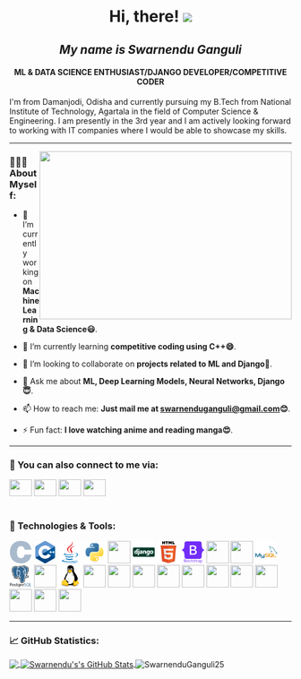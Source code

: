 # <div align="center">Hi, there! <img src="https://raw.githubusercontent.com/MartinHeinz/MartinHeinz/master/wave.gif" width="30px"></div>
## <div align="center">*My name is Swarnendu Ganguli*</div>
#### <div align="center">ML & DATA SCIENCE ENTHUSIAST/DJANGO DEVELOPER/COMPETITIVE CODER</div>
I'm from Damanjodi, Odisha and currently pursuing my B.Tech from National Institute of Technology, Agartala in the field of Computer Science & Engineering. I am presently in the 3rd year and I am actively looking forward to working with IT companies where I would be able to showcase my skills.

*****
<img align="right" height="300" width="450" src="https://media.giphy.com/media/ZVik7pBtu9dNS/giphy.gif">

### 👨🏻‍🎓 About Myself:

- 🔭 I’m currently working on **Machine Learning & Data Science😃**.
<!-- -->
- 🌱 I’m currently learning **competitive coding using C++😄**.
<!-- -->
- 👯 I’m looking to collaborate on **projects related to ML and Django🤔**.
<!--- 🤔 I’m looking for help with ... -->
- 💬 Ask me about **ML, Deep Learning Models, Neural Networks, Django😇**.
<!-- -->
- 📫 How to reach me: **Just mail me at swarnenduganguli@gmail.com😊**.
<!--- 😄 Pronouns: ... -->
- ⚡ Fun fact: **I love watching anime and reading manga😍**.

*****
### 🔗 You can also connect to me via:

<a href="https://twitter.com/swarnendu_1"><img height="30" width="40" src="https://encrypted-tbn0.gstatic.com/images?q=tbn:ANd9GcTXNK83ajF0ixy7HShP7p4SsLwUmbigMbPn9A&usqp=CAU"></a> 
<a href="https://www.facebook.com/ganguli.swarnendu.25"><img height="30" width="40" src="https://www.flaticon.com/svg/vstatic/svg/124/124010.svg?token=exp=1611401306~hmac=717061ff08a675b7de0118a80d692962"></a> 
<a href="https://www.instagram.com/_ganguli_swarnendu.25/"><img height="30" width="40" src="https://www.flaticon.com/svg/vstatic/svg/1384/1384063.svg?token=exp=1611401441~hmac=cec5e370c19090237abb18ccd5fffc29"></a> 
<a href="https://www.linkedin.com/in/swarnendu-ganguli-b679841b4/"><img height="30" width="40" src="https://www.flaticon.com/svg/vstatic/svg/174/174857.svg?token=exp=1611403407~hmac=d472d8862de18d61a925b6698b70b7dd"></a>
<br>
<br>

### 🔧 Technologies & Tools:
<a><img src="https://raw.githubusercontent.com/devicons/devicon/master/icons/c/c-original.svg" alt="c" width="40" height="40"/></a>
<a><img src="https://raw.githubusercontent.com/devicons/devicon/master/icons/cplusplus/cplusplus-original.svg" alt="cplusplus" width="40" height="40"/></a>
<a><img src="https://raw.githubusercontent.com/devicons/devicon/master/icons/java/java-original.svg" width="40" height="40"/></a>
<a><img src="https://raw.githubusercontent.com/devicons/devicon/master/icons/python/python-original.svg" width="40" height="40"/></a>
<a><img src="https://www.r-project.org/logo/Rlogo.svg" width="40" height="40"/></a>
<a><img src="https://raw.githubusercontent.com/devicons/devicon/master/icons/django/django-original.svg" width="40" height="40"/></a>
<a><img src="https://raw.githubusercontent.com/devicons/devicon/master/icons/html5/html5-original-wordmark.svg" width="40" height="40"/></a>
<a><img src="https://raw.githubusercontent.com/devicons/devicon/master/icons/bootstrap/bootstrap-plain-wordmark.svg" width="40" height="40"/></a>
<a><img src="https://upload.wikimedia.org/wikipedia/commons/thumb/a/ae/Keras_logo.svg/1200px-Keras_logo.svg.png" width="40" height="40"/></a>
<a><img src="https://cdn.shortpixel.ai/spai/q_lossy+ret_img/https://numfocus.org/wp-content/uploads/2016/07/pandas-logo-300.png" width="40" height="40"/></a>
<a><img src="https://raw.githubusercontent.com/devicons/devicon/master/icons/mysql/mysql-original-wordmark.svg" width="40" height="40"/></a>
<a><img src="https://raw.githubusercontent.com/devicons/devicon/master/icons/postgresql/postgresql-original-wordmark.svg" width="40" height="40"/></a>
<a><img src="https://uysalmustafa.com/wp-content/uploads/2016/11/git-logo-1.png" width="40" height="40"/></a>
<a><img src="https://raw.githubusercontent.com/devicons/devicon/master/icons/linux/linux-original.svg" width="40" height="40"/></a>
<a><img src="https://user-images.githubusercontent.com/50221806/86498201-a8bd8680-bd39-11ea-9d08-66b610a8dc01.png" width="40" height="40"/></a>
<a><img src="https://static.javatpoint.com/tutorial/matplotlib/images/matplotlib-tutorial.png" width="40" height="40"/></a>
<a><img src="https://user-images.githubusercontent.com/315810/92254613-279c8000-ee9f-11ea-9b73-5622a7d95f3f.png" width="40" height="40"/></a>
<a><img src="https://upload.wikimedia.org/wikipedia/commons/0/05/Scikit_learn_logo_small.svg" width="40" height="40"/></a>
<a><img src="https://encrypted-tbn0.gstatic.com/images?q=tbn:ANd9GcTe6FwK1fiqCPb-q75tTFbTA6Gd84RHfPyGjg&usqp=CAU" width="40" height="40"/></a>
<a><img src="https://encrypted-tbn0.gstatic.com/images?q=tbn:ANd9GcSvZVMVd-ImiHxN_z3oA0pHnHOrHwVs05DZeg&usqp=CAU" width="40" height="40"/></a>
<a><img src="https://i.pinimg.com/originals/7d/b1/28/7db128b43f7501993a8ce25681d8c399.png" width="40" height="40"/></a>
<a><img src="https://upload.wikimedia.org/wikipedia/commons/thumb/a/a1/PyCharm_Logo.svg/1024px-PyCharm_Logo.svg.png" width="40" height="40"/></a>
<a><img src="https://upload.wikimedia.org/wikipedia/commons/thumb/3/38/Jupyter_logo.svg/1200px-Jupyter_logo.svg.png" width="40" height="40"/></a>
<a><img src="https://upload.wikimedia.org/wikipedia/commons/thumb/9/98/Apache_NetBeans_Logo.svg/666px-Apache_NetBeans_Logo.svg.png" width="40" height="40"/></a>
<a><img src="https://encrypted-tbn0.gstatic.com/images?q=tbn:ANd9GcRS8eJN-nvnmpQCgv8yH9Y3IfpDg64-msUAOg&usqp=CAU" width="40" height="40"/></a>

*****
### 📈 GitHub Statistics:

<a href="https://github.com/SwarnenduGanguli25/SwarnenduGanguli25">
  <img align="center" src="https://github-readme-stats.vercel.app/api/top-langs/?username=SwarnenduGanguli25&theme=cobalt" />
</a>
<a href="https://github.com/SwarnenduGanguli25/SwarnenduGanguli25">
  <img align="center" src="https://github-readme-stats.vercel.app/api?username=SwarnenduGanguli25&show_icons=true&theme=radical" alt="Swarnendu's's GitHub Stats" />
</a>
<a><img align="center" src="https://github-readme-streak-stats.herokuapp.com/?user=SwarnenduGanguli25&theme=synthwave" alt="SwarnenduGanguli25" /></a>
